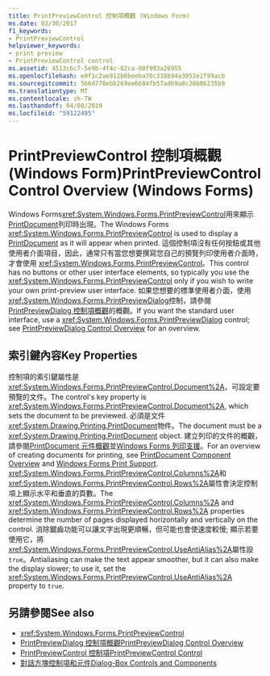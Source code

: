```yaml
---
title: PrintPreviewControl 控制項概觀 (Windows Form)
ms.date: 03/30/2017
f1_keywords:
- PrintPreviewControl
helpviewer_keywords:
- print preview
- PrintPreviewControl control
ms.assetid: 4513c6c7-5e9b-4f4c-82ca-00f993a26955
ms.openlocfilehash: e9f1c2ae912b6beeba70c318b94a3052e2f99acb
ms.sourcegitcommit: 5b6d778ebb269ee6684fb57ad69a8c28b06235b9
ms.translationtype: MT
ms.contentlocale: zh-TW
ms.lasthandoff: 04/08/2019
ms.locfileid: "59122495"
---
```

# <a name="printpreviewcontrol-control-overview-windows-forms"></a><span data-ttu-id="998ab-102">PrintPreviewControl 控制項概觀 (Windows Form)</span><span class="sxs-lookup"><span data-stu-id="998ab-102">PrintPreviewControl Control Overview (Windows Forms)</span></span>
<span data-ttu-id="998ab-103">Windows Forms<xref:System.Windows.Forms.PrintPreviewControl>用來顯示[PrintDocument](printdocument-component-windows-forms.md)列印時出現。</span><span class="sxs-lookup"><span data-stu-id="998ab-103">The Windows Forms <xref:System.Windows.Forms.PrintPreviewControl> is used to display a [PrintDocument](printdocument-component-windows-forms.md) as it will appear when printed.</span></span> <span data-ttu-id="998ab-104">這個控制項沒有任何按鈕或其他使用者介面項目，因此，通常只有當您想要撰寫您自己的預覽列印使用者介面時，才會使用 <xref:System.Windows.Forms.PrintPreviewControl>。</span><span class="sxs-lookup"><span data-stu-id="998ab-104">This control has no buttons or other user interface elements, so typically you use the <xref:System.Windows.Forms.PrintPreviewControl> only if you wish to write your own print-preview user interface.</span></span> <span data-ttu-id="998ab-105">如果您想要的標準使用者介面，使用<xref:System.Windows.Forms.PrintPreviewDialog>控制，請參閱[PrintPreviewDialog 控制項概觀](printpreviewdialog-control-overview-windows-forms.md)的概觀。</span><span class="sxs-lookup"><span data-stu-id="998ab-105">If you want the standard user interface, use a <xref:System.Windows.Forms.PrintPreviewDialog> control; see [PrintPreviewDialog Control Overview](printpreviewdialog-control-overview-windows-forms.md) for an overview.</span></span>  
  
## <a name="key-properties"></a><span data-ttu-id="998ab-106">索引鍵內容</span><span class="sxs-lookup"><span data-stu-id="998ab-106">Key Properties</span></span>  
 <span data-ttu-id="998ab-107">控制項的索引鍵屬性是<xref:System.Windows.Forms.PrintPreviewControl.Document%2A>，可設定要預覽的文件。</span><span class="sxs-lookup"><span data-stu-id="998ab-107">The control's key property is <xref:System.Windows.Forms.PrintPreviewControl.Document%2A>, which sets the document to be previewed.</span></span> <span data-ttu-id="998ab-108">必須是文件<xref:System.Drawing.Printing.PrintDocument>物件。</span><span class="sxs-lookup"><span data-stu-id="998ab-108">The document must be a <xref:System.Drawing.Printing.PrintDocument> object.</span></span> <span data-ttu-id="998ab-109">建立列印的文件的概觀，請參閱[PrintDocument 元件概觀](printdocument-component-overview-windows-forms.md)並[Windows Forms 列印支援](../advanced/windows-forms-print-support.md)。</span><span class="sxs-lookup"><span data-stu-id="998ab-109">For an overview of creating documents for printing, see [PrintDocument Component Overview](printdocument-component-overview-windows-forms.md) and [Windows Forms Print Support](../advanced/windows-forms-print-support.md).</span></span> <span data-ttu-id="998ab-110"><xref:System.Windows.Forms.PrintPreviewControl.Columns%2A>和<xref:System.Windows.Forms.PrintPreviewControl.Rows%2A>屬性會決定控制項上顯示水平和垂直的頁數。</span><span class="sxs-lookup"><span data-stu-id="998ab-110">The <xref:System.Windows.Forms.PrintPreviewControl.Columns%2A> and <xref:System.Windows.Forms.PrintPreviewControl.Rows%2A> properties determine the number of pages displayed horizontally and vertically on the control.</span></span> <span data-ttu-id="998ab-111">消除鋸齒功能可以讓文字出現更順暢，但可能也會使速度較慢; 顯示若要使用它，將<xref:System.Windows.Forms.PrintPreviewControl.UseAntiAlias%2A>屬性設`true`。</span><span class="sxs-lookup"><span data-stu-id="998ab-111">Antialiasing can make the text appear smoother, but it can also make the display slower; to use it, set the <xref:System.Windows.Forms.PrintPreviewControl.UseAntiAlias%2A> property to `true`.</span></span>  
  
## <a name="see-also"></a><span data-ttu-id="998ab-112">另請參閱</span><span class="sxs-lookup"><span data-stu-id="998ab-112">See also</span></span>

- <xref:System.Windows.Forms.PrintPreviewControl>
- [<span data-ttu-id="998ab-113">PrintPreviewDialog 控制項概觀</span><span class="sxs-lookup"><span data-stu-id="998ab-113">PrintPreviewDialog Control Overview</span></span>](printpreviewdialog-control-overview-windows-forms.md)
- [<span data-ttu-id="998ab-114">PrintPreviewControl 控制項</span><span class="sxs-lookup"><span data-stu-id="998ab-114">PrintPreviewControl Control</span></span>](printpreviewcontrol-control-windows-forms.md)
- [<span data-ttu-id="998ab-115">對話方塊控制項和元件</span><span class="sxs-lookup"><span data-stu-id="998ab-115">Dialog-Box Controls and Components</span></span>](dialog-box-controls-and-components-windows-forms.md)
